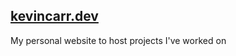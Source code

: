 ## [kevincarr.dev](https://www.kevincarr.dev)

My personal website to host projects I've worked on



